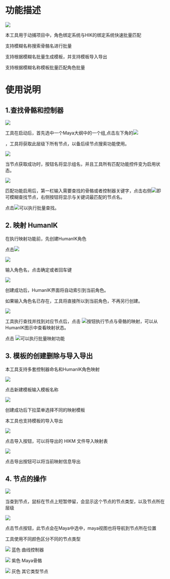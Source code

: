 # 功能描述

<img src=doc/img/主界面.png>

本工具用于动捕项目中，角色绑定系统与HIK的绑定系统快速批量匹配

支持模糊名称搜索骨骼名进行批量

支持根据模糊名批量生成模板，并支持模板导入导出

支持根据模糊名称模板批量匹配角色批量

# 使用说明

## 1.查找骨骼和控制器

<img src=doc\img\大纲.bmp>

工具在启动后，首先选中一个Maya大纲中的一个组,点击左下角的<img src=doc\doc\img\获取选中的组按钮.bmp>

，工具将获取此层级下所有节点，以备后续节点搜索功能使用。

<img src=doc\img\选中组.bmp>

当节点获取成功时，按钮名将显示组名，并且工具所有匹配功能控件变为启用状态。

<img src=doc\img\映射控件.bmp>

匹配功能启用后，第一栏输入需要查找的骨骼或者控制器关键字，点击右侧<img src=doc\img\向右.bmp>即可模糊查找节点，右侧按钮将显示与关键词最匹配的节点名。

点击<img src=doc\img\批量匹配.bmp>可以执行批量查找。

## 2. 映射 HumanIK

在执行映射功能前，先创建HumanIK角色

点击<img src=doc\img\创建角色.bmp>

<img src=doc\img\创建角色弹窗.bmp>

输入角色名，点击确定或者回车键

<img src=doc\img\创建角色成功.bmp>

创建成功后，HumanIK界面将自动索引到当前角色。

如果输入角色名已存在，工具将直接所以到当前角色，不再另行创建。

<img src=doc\img\映射骨骼.bmp>

工具执行查找并找到对应节点后，点击 <img src=doc\img\向右.bmp>按钮执行节点与骨骼的映射，可以从HumanIK图示中查看映射状态。

点击 <img src=doc\img\批量映射按钮.bmp>可以执行批量映射功能

## 3. 模板的创建删除与导入导出

本工具支持多套控制器命名和HumanIK角色映射

<img src=doc\img\创建模板.bmp>

点击新建模板输入模板名称

<img src=doc\img\下拉菜单.bmp>

创建成功后下拉菜单选择不同的映射模板

本工具也支持模板的导入导出

<img src=doc\img\导入映射.bmp>

点击导入按钮，可以将导出的 HIKM 文件导入映射表

<img src=doc\img\导出.bmp>

点击导出按钮可以将当前映射信息导出

## 4. 节点的操作

<img src=doc\img\节点提示.bmp>

当查到节点，鼠标在节点上短暂停留，会显示这个节点的节点类型，以及节点所在层级

<img src=doc\img\点选节点.bmp>

点击节点按钮，此节点会在Maya中选中，maya视图也将导航到节点所在位置

工具使用不同颜色区分不同的节点类型

<img src=doc\img\蓝色节点.bmp> 蓝色 曲线控制器

<img src=doc\img\骨骼节点.bmp> 紫色 Maya骨骼

<img src=doc\img\灰色.bmp> 灰色 其它类型节点
